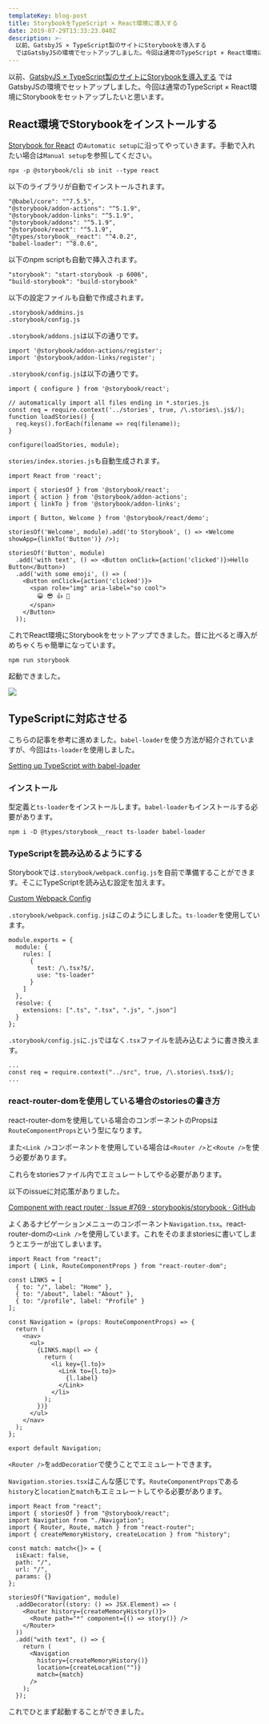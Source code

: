 ```yaml
---
templateKey: blog-post
title: StorybookをTypeScript × React環境に導入する
date: 2019-07-29T13:33:23.040Z
description: >-
  以前、GatsbyJS × TypeScript製のサイトにStorybookを導入する
  ではGatsbyJSの環境でセットアップしました。今回は通常のTypeScript × React環境にStorybookをセットアップしたいと思います。
---
```

以前、[GatsbyJS × TypeScript製のサイトにStorybookを導入する](https://blog.kwst.site/201906081608/) ではGatsbyJSの環境でセットアップしました。今回は通常のTypeScript × React環境にStorybookをセットアップしたいと思います。

## React環境でStorybookをインストールする

[Storybook for React](https://storybook.js.org/docs/guides/guide-react/) の`Automatic setup`に沿ってやっていきます。手動で入れたい場合は`Manual setup`を参照してください。

```
npx -p @storybook/cli sb init --type react
```

以下のライブラリが自動でインストールされます。

```
"@babel/core": "^7.5.5",
"@storybook/addon-actions": "^5.1.9",
"@storybook/addon-links": "^5.1.9",
"@storybook/addons": "^5.1.9",
"@storybook/react": "^5.1.9",
"@types/storybook__react": "^4.0.2",
"babel-loader": "^8.0.6",
```

以下のnpm scriptも自動で挿入されます。

```
"storybook": "start-storybook -p 6006",
"build-storybook": "build-storybook"
```

以下の設定ファイルも自動で作成されます。

```
.storybook/addmins.js
.storybook/config.js
```

`.storybook/addons.js`は以下の通りです。

```
import '@storybook/addon-actions/register';
import '@storybook/addon-links/register';
```

`.storybook/config.js`は以下の通りです。

```
import { configure } from '@storybook/react';

// automatically import all files ending in *.stories.js
const req = require.context('../stories', true, /\.stories\.js$/);
function loadStories() {
  req.keys().forEach(filename => req(filename));
}

configure(loadStories, module);
```

`stories/index.stories.js`も自動生成されます。

```
import React from 'react';

import { storiesOf } from '@storybook/react';
import { action } from '@storybook/addon-actions';
import { linkTo } from '@storybook/addon-links';

import { Button, Welcome } from '@storybook/react/demo';

storiesOf('Welcome', module).add('to Storybook', () => <Welcome showApp={linkTo('Button')} />);

storiesOf('Button', module)
  .add('with text', () => <Button onClick={action('clicked')}>Hello Button</Button>)
  .add('with some emoji', () => (
    <Button onClick={action('clicked')}>
      <span role="img" aria-label="so cool">
        😀 😎 👍 💯
      </span>
    </Button>
  ));
```

これでReact環境にStorybookをセットアップできました。昔に比べると導入がめちゃくちゃ簡単になっています。

```
npm run storybook
```

起動できました。

![](/img/スクリーンショット-2019-07-29-22.23.10.png)

## TypeScriptに対応させる

こちらの記事を参考に進めました。`babel-loader`を使う方法が紹介されていますが、今回は`ts-loader`を使用しました。

[Setting up TypeScript with babel-loader](https://storybook.js.org/docs/configurations/typescript-config/#setting-up-typescript-with-babel-loader)

### インストール

型定義と`ts-loader`をインストールします。`babel-loader`もインストールする必要があります。

```
npm i -D @types/storybook__react ts-loader babel-loader

```

### TypeScriptを読み込めるようにする

Storybookでは`.storybook/webpack.config.js`を自前で準備することができます。そこにTypeScriptを読み込む設定を加えます。

[Custom Webpack Config](https://storybook.js.org/docs/configurations/custom-webpack-config/#full-control-mode--default)

`.storybook/webpack.config.js`はこのようにしました。`ts-loader`を使用しています。

```
module.exports = {
  module: {
    rules: [
      {
        test: /\.tsx?$/,
        use: "ts-loader"
      }
    ]
  },
  resolve: {
    extensions: [".ts", ".tsx", ".js", ".json"]
  }
};
```

`.storybook/config.js`に`.js`ではなく`.tsx`ファイルを読み込むように書き換えます。

```
...
const req = require.context("../src", true, /\.stories\.tsx$/);
...
```

### react-router-domを使用している場合のstoriesの書き方

react-router-domを使用している場合のコンポーネントのPropsは`RouteComponentProps`という型になります。

また`<Link />`コンポーネントを使用している場合は`<Router />`と`<Route />`を使う必要があります。

これらをstoriesファイル内でエミュレートしてやる必要があります。

以下のissueに対応策がありました。

[Component with react router · Issue #769 · storybookjs/storybook · GitHub](https://github.com/storybookjs/storybook/issues/769#issuecomment-386532144)

よくあるナビゲーションメニューのコンポーネント`Navigation.tsx`。react-router-domの`<Link />`を使用しています。これをそのままstoriesに書いてしまうとエラーが出てしまいます。

```
import React from "react";
import { Link, RouteComponentProps } from "react-router-dom";

const LINKS = [
  { to: "/", label: "Home" },
  { to: "/about", label: "About" },
  { to: "/profile", label: "Profile" }
];

const Navigation = (props: RouteComponentProps) => {
  return (
    <nav>
      <ul>
        {LINKS.map(l => {
          return (
            <li key={l.to}>
              <Link to={l.to}>
                {l.label}
              </Link>
            </li>
          );
        })}
      </ul>
    </nav>
  );
};

export default Navigation;
```

`<Router />`を`addDecoratior`で使うことでエミュレートできます。

`Navigation.stories.tsx`はこんな感じです。`RouteComponentProps`である`history`と`location`と`match`もエミュレートしてやる必要があります。

```
import React from "react";
import { storiesOf } from "@storybook/react";
import Navigation from "./Navigation";
import { Router, Route, match } from "react-router";
import { createMemoryHistory, createLocation } from "history";

const match: match<{}> = {
  isExact: false,
  path: "/",
  url: "/",
  params: {}
};

storiesOf("Navigation", module)
  .addDecorator((story: () => JSX.Element) => (
    <Router history={createMemoryHistory()}>
      <Route path="*" component={() => story()} />
    </Router>
  ))
  .add("with text", () => {
    return (
      <Navigation
        history={createMemoryHistory()}
        location={createLocation("")}
        match={match}
      />
    );
  });
```

これでひとまず起動することができました。
